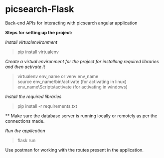 # picsearch-Flask
Back-end APIs for interacting with picsearch angular application

**Steps for setting up the project:**

_Install virtualenvironment_
> pip install virtualenv

_Create a virtual environment for the project for installong required libraries and then activate it_
> virtualenv env_name or venv env_name  
> source env_name/bin/activate (for activating in linux)  
> env_name\Scripts\activate (for activating in windows)  

_Install the required libraries_
> pip install -r requirements.txt

** Make sure the database server is running locally or remotely as per the connections made.

_Run the application_
> flask run

Use postman for working with the routes present in the application.
